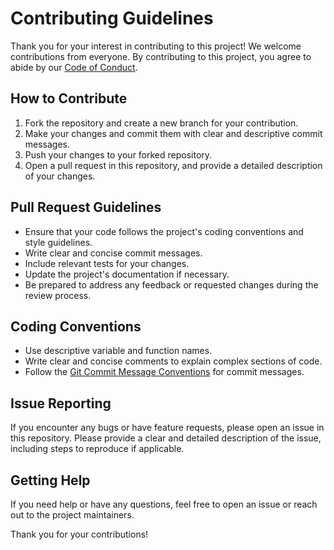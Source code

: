 # Contributing Guidelines

Thank you for your interest in contributing to this project! We welcome contributions from everyone. By contributing to this project, you agree to abide by our [Code of Conduct](CODE_OF_CONDUCT.md).

## How to Contribute

1. Fork the repository and create a new branch for your contribution.
2. Make your changes and commit them with clear and descriptive commit messages.
3. Push your changes to your forked repository.
4. Open a pull request in this repository, and provide a detailed description of your changes.

## Pull Request Guidelines

- Ensure that your code follows the project's coding conventions and style guidelines.
- Write clear and concise commit messages.
- Include relevant tests for your changes.
- Update the project's documentation if necessary.
- Be prepared to address any feedback or requested changes during the review process.

## Coding Conventions

- Use descriptive variable and function names.
- Write clear and concise comments to explain complex sections of code.
- Follow the [Git Commit Message Conventions](https://gist.github.com/robertpainsi/b632364184e70900af4ab688decf6f53) for commit messages.

## Issue Reporting

If you encounter any bugs or have feature requests, please open an issue in this repository. Please provide a clear and detailed description of the issue, including steps to reproduce if applicable.

## Getting Help

If you need help or have any questions, feel free to open an issue or reach out to the project maintainers.

Thank you for your contributions!